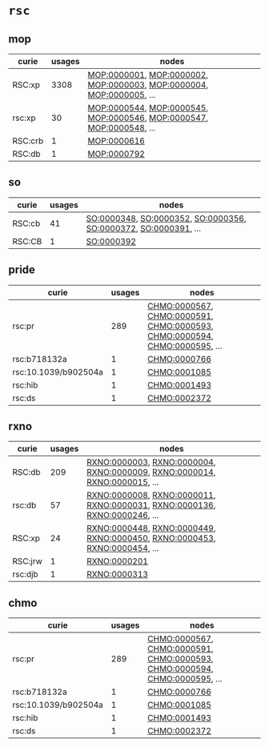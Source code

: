 # `rsc`

## mop

| curie   |   usages | nodes                                                                                                                                                                                                                                                                                                      |
|---------|----------|------------------------------------------------------------------------------------------------------------------------------------------------------------------------------------------------------------------------------------------------------------------------------------------------------------|
| RSC:xp  |     3308 | [MOP:0000001](http://purl.obolibrary.org/obo/MOP_0000001), [MOP:0000002](http://purl.obolibrary.org/obo/MOP_0000002), [MOP:0000003](http://purl.obolibrary.org/obo/MOP_0000003), [MOP:0000004](http://purl.obolibrary.org/obo/MOP_0000004), [MOP:0000005](http://purl.obolibrary.org/obo/MOP_0000005), ... |
| rsc:xp  |       30 | [MOP:0000544](http://purl.obolibrary.org/obo/MOP_0000544), [MOP:0000545](http://purl.obolibrary.org/obo/MOP_0000545), [MOP:0000546](http://purl.obolibrary.org/obo/MOP_0000546), [MOP:0000547](http://purl.obolibrary.org/obo/MOP_0000547), [MOP:0000548](http://purl.obolibrary.org/obo/MOP_0000548), ... |
| RSC:crb |        1 | [MOP:0000616](http://purl.obolibrary.org/obo/MOP_0000616)                                                                                                                                                                                                                                                  |
| RSC:db  |        1 | [MOP:0000792](http://purl.obolibrary.org/obo/MOP_0000792)                                                                                                                                                                                                                                                  |

## so

| curie   |   usages | nodes                                                                                                                                                                                                                                                                                            |
|---------|----------|--------------------------------------------------------------------------------------------------------------------------------------------------------------------------------------------------------------------------------------------------------------------------------------------------|
| RSC:cb  |       41 | [SO:0000348](http://purl.obolibrary.org/obo/SO_0000348), [SO:0000352](http://purl.obolibrary.org/obo/SO_0000352), [SO:0000356](http://purl.obolibrary.org/obo/SO_0000356), [SO:0000372](http://purl.obolibrary.org/obo/SO_0000372), [SO:0000391](http://purl.obolibrary.org/obo/SO_0000391), ... |
| RSC:CB  |        1 | [SO:0000392](http://purl.obolibrary.org/obo/SO_0000392)                                                                                                                                                                                                                                          |

## pride

| curie                |   usages | nodes                                                                                                                                                                                                                                                                                                                |
|----------------------|----------|----------------------------------------------------------------------------------------------------------------------------------------------------------------------------------------------------------------------------------------------------------------------------------------------------------------------|
| rsc:pr               |      289 | [CHMO:0000567](http://purl.obolibrary.org/obo/CHMO_0000567), [CHMO:0000591](http://purl.obolibrary.org/obo/CHMO_0000591), [CHMO:0000593](http://purl.obolibrary.org/obo/CHMO_0000593), [CHMO:0000594](http://purl.obolibrary.org/obo/CHMO_0000594), [CHMO:0000595](http://purl.obolibrary.org/obo/CHMO_0000595), ... |
| rsc:b718132a         |        1 | [CHMO:0000766](http://purl.obolibrary.org/obo/CHMO_0000766)                                                                                                                                                                                                                                                          |
| rsc:10.1039/b902504a |        1 | [CHMO:0001085](http://purl.obolibrary.org/obo/CHMO_0001085)                                                                                                                                                                                                                                                          |
| rsc:hib              |        1 | [CHMO:0001493](http://purl.obolibrary.org/obo/CHMO_0001493)                                                                                                                                                                                                                                                          |
| rsc:ds               |        1 | [CHMO:0002372](http://purl.obolibrary.org/obo/CHMO_0002372)                                                                                                                                                                                                                                                          |

## rxno

| curie   |   usages | nodes                                                                                                                                                                                                                                                                                                                |
|---------|----------|----------------------------------------------------------------------------------------------------------------------------------------------------------------------------------------------------------------------------------------------------------------------------------------------------------------------|
| RSC:db  |      209 | [RXNO:0000003](http://purl.obolibrary.org/obo/RXNO_0000003), [RXNO:0000004](http://purl.obolibrary.org/obo/RXNO_0000004), [RXNO:0000009](http://purl.obolibrary.org/obo/RXNO_0000009), [RXNO:0000014](http://purl.obolibrary.org/obo/RXNO_0000014), [RXNO:0000015](http://purl.obolibrary.org/obo/RXNO_0000015), ... |
| rsc:db  |       57 | [RXNO:0000008](http://purl.obolibrary.org/obo/RXNO_0000008), [RXNO:0000011](http://purl.obolibrary.org/obo/RXNO_0000011), [RXNO:0000031](http://purl.obolibrary.org/obo/RXNO_0000031), [RXNO:0000136](http://purl.obolibrary.org/obo/RXNO_0000136), [RXNO:0000246](http://purl.obolibrary.org/obo/RXNO_0000246), ... |
| RSC:xp  |       24 | [RXNO:0000448](http://purl.obolibrary.org/obo/RXNO_0000448), [RXNO:0000449](http://purl.obolibrary.org/obo/RXNO_0000449), [RXNO:0000450](http://purl.obolibrary.org/obo/RXNO_0000450), [RXNO:0000453](http://purl.obolibrary.org/obo/RXNO_0000453), [RXNO:0000454](http://purl.obolibrary.org/obo/RXNO_0000454), ... |
| RSC:jrw |        1 | [RXNO:0000201](http://purl.obolibrary.org/obo/RXNO_0000201)                                                                                                                                                                                                                                                          |
| rsc:djb |        1 | [RXNO:0000313](http://purl.obolibrary.org/obo/RXNO_0000313)                                                                                                                                                                                                                                                          |

## chmo

| curie                |   usages | nodes                                                                                                                                                                                                                                                                                                                |
|----------------------|----------|----------------------------------------------------------------------------------------------------------------------------------------------------------------------------------------------------------------------------------------------------------------------------------------------------------------------|
| rsc:pr               |      289 | [CHMO:0000567](http://purl.obolibrary.org/obo/CHMO_0000567), [CHMO:0000591](http://purl.obolibrary.org/obo/CHMO_0000591), [CHMO:0000593](http://purl.obolibrary.org/obo/CHMO_0000593), [CHMO:0000594](http://purl.obolibrary.org/obo/CHMO_0000594), [CHMO:0000595](http://purl.obolibrary.org/obo/CHMO_0000595), ... |
| rsc:b718132a         |        1 | [CHMO:0000766](http://purl.obolibrary.org/obo/CHMO_0000766)                                                                                                                                                                                                                                                          |
| rsc:10.1039/b902504a |        1 | [CHMO:0001085](http://purl.obolibrary.org/obo/CHMO_0001085)                                                                                                                                                                                                                                                          |
| rsc:hib              |        1 | [CHMO:0001493](http://purl.obolibrary.org/obo/CHMO_0001493)                                                                                                                                                                                                                                                          |
| rsc:ds               |        1 | [CHMO:0002372](http://purl.obolibrary.org/obo/CHMO_0002372)                                                                                                                                                                                                                                                          |

